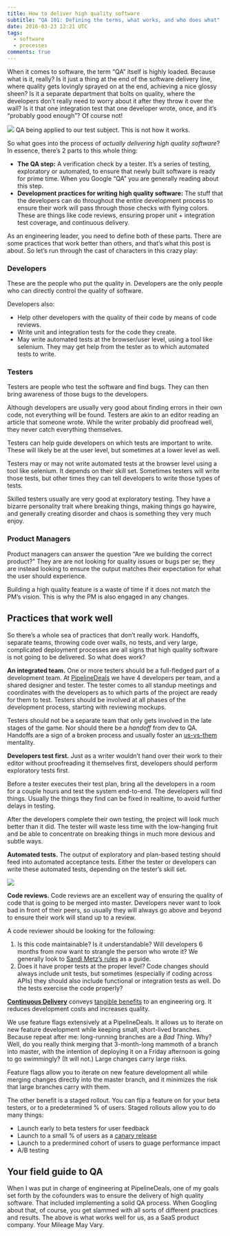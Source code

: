 ```yaml
---
title: How to deliver high quality software
subtitle: "QA 101: Defining the terms, what works, and who does what"
date: 2016-03-23 12:21 UTC
tags:
  - software
  - processes
comments: true
---
```


When it comes to software, the term “QA” itself is highly loaded. Because what is it, really? Is it just a thing at the end of the software delivery line, where quality gets lovingly sprayed on at the end, achieving  a nice glossy sheen? Is it a separate department that bolts on quality, where the developers don’t really need to worry about it after they throw it over the wall? Is it that one integration test that one developer wrote, once, and it’s “probably good enough”? Of course not!

<div class="caption">
  <img src="/images/spray.jpeg" />
  QA being applied to our test subject. This is not how it works.
</div>


So what goes into the process of *actually delivering high quality software*? In essence, there’s 2 parts to this whole thing:

* **The QA step:** A verification check by a tester. It’s a series of testing, exploratory or automated, to ensure that newly built software is ready for prime time. When you Google “QA” you are generally reading about this step.
* **Development practices for writing high quality software:** The stuff that the developers can do throughout the entire development process to ensure their work will pass through those checks with flying colors. These are things like code reviews, ensuring proper unit + integration test coverage, and continuous delivery.

As an engineering leader, you need to define both of these parts. There are some practices that work better than others, and that’s what this post is about. So let’s run through the cast of characters in this crazy play:

### Developers

These are the people who put the quality in. Developers are the only people who can directly control the quality of software.

Developers also:

* Help other developers with the quality of their code by means of code reviews.
* Write unit and integration tests for the code they create.
* May write automated tests at the browser/user level, using a tool like selenium. They may get help from the tester as to which automated tests to write.


### Testers

Testers are people who test the software and find bugs. They can then bring awareness of those bugs to the developers.

Although developers are usually very good about finding errors in their own code, not everything will be found. Testers are akin to an editor reading an article that someone wrote. While the writer probably did proofread well, they never catch everything themselves.

Testers can help guide developers on which tests are important to write. These will likely be at the user level, but sometimes at a lower level as well. 

Testers may or may not write automated tests at the browser level using a tool like selenium. It depends on their skill set. Sometimes testers will write those tests, but other times they can tell developers to write those types of tests.

Skilled testers usually are very good at exploratory testing. They have a bizarre personality trait where breaking things, making things go haywire, and generally creating disorder and chaos is something they very much enjoy.

### Product Managers

Product managers can answer the question “Are we building the correct product?” They are are not looking for quality issues or bugs per se; they are instead looking to ensure the output matches their expectation for what the user should experience. 

Building a high quality feature is a waste of time if it does not match the PM’s vision. This is why the PM is also engaged in any changes.

## Practices that work well

So there’s a whole sea of practices that don’t really work. Handoffs, separate teams, throwing code over walls, no tests, and very large, complicated deployment processes are all signs that high quality software is not going to be delivered. So what does work?

**An integrated team.** One or more testers should be a full-fledged part of a development team. At [PipelineDeals][pd] we have 4 developers per team, and a shared designer and tester. The tester comes to all standup meetings and coordinates with the developers as to which parts of the project are ready for them to test. Testers should be involved at all phases of the development process, starting with reviewing mockups.

[pd]: https://www.pipelinedeals.com

Testers should not be a separate team that only gets involved in the late stages of the game. Nor should there be a *handoff* from dev to QA. Handoffs are a sign of a broken process and usually foster an [us-vs-them][u] mentality.

[u]: http://royrapoport.blogspot.com/2016/02/the-failure-of-us.html


**Developers test first.** Just as a writer wouldn’t hand over their work to their editor without proofreading it themselves first, developers should perform exploratory tests first.

Before a tester executes their test plan, bring all the developers in a room for a couple hours and test the system end-to-end. The developers will find things. Usually the things they find can be fixed in realtime, to avoid further delays in testing.

After the developers complete their own testing, the project will look much better than it did. The tester will waste less time with the low-hanging fruit and be able to concentrate on breaking things in much more devious and subtle ways.

**Automated tests.** The output of exploratory and plan-based testing should feed into automated acceptance tests. Either the tester or developers can write these automated tests, depending on the tester’s skill set.

<div class='caption'>
  <img src="/images/baby.jpeg" />
</div>

**Code reviews.** Code reviews are an excellent way of ensuring the quality of code that is going to be merged into master. Developers never want to look bad in front of their peers, so usually they will always go above and beyond to ensure their work will stand up to a review.

A code reviewer should be looking for the following:

1. Is this code maintainable? Is it understandable? Will developers 6 months from now want to strangle the person who wrote it? We generally look to [Sandi Metz’s rules][r] as a guide.
2. Does it have proper tests at the proper level? Code changes should always include unit tests, but sometimes (especially if coding across APIs) they should also include functional or integration tests as well. Do the tests exercise the code properly?

[r]: https://robots.thoughtbot.com/sandi-metz-rules-for-developers

**[Continuous Delivery][cd]** conveys [tangible benefits][tb] to an engineering org. It reduces development costs and increases quality.

[cd]: http://martinfowler.com/bliki/ContinuousDelivery.html
[tb]: http://radar.oreilly.com/2014/02/the-case-for-continuous-delivery.html

We use feature flags extensively at a PipelineDeals. It allows us to iterate on new feature development while keeping small, short-lived branches. Because repeat after me: long-running branches are a *Bad Thing*. Why? Well, do you really think merging that 3-month-long mammoth of a branch into master, with the intention of deploying it on a Friday afternoon is going to go swimmingly? (It will not.) Large changes carry large risks.

Feature flags allow you to iterate on new feature development all while merging changes directly into the master branch, and it minimizes the risk that large branches carry with them. 

The other benefit is a staged rollout. You can flip a feature on for your beta testers, or to a predetermined % of users. Staged rollouts allow you to do many things:

* Launch early to beta testers for user feedback
* Launch to a small % of users as a [canary release][cr]
* Launch to a predermined cohort of users to guage performance impact
* A/B testing

[cr]: http://martinfowler.com/bliki/CanaryRelease.html

## Your field guide to QA

When I was put in charge of engineering at PipelineDeals, one of my goals set forth by the cofounders was to ensure the delivery of high quality software. That included implementing a solid QA process. When Googling about that, of course, you get slammed with all sorts of different practices and results. The above is what works well for us, as a SaaS product company. Your Mileage May Vary.
